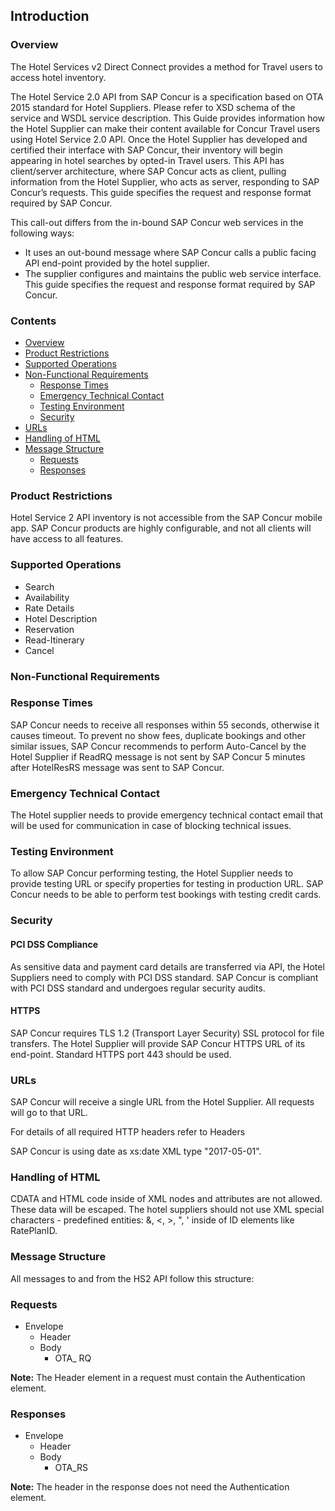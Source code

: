 
## Introduction


### <a name="overview"></a>Overview
The Hotel Services v2 Direct Connect provides a method for Travel users to access hotel inventory.

The Hotel Service 2.0 API from SAP Concur is a specification based on OTA 2015 standard for Hotel Suppliers. Please refer to XSD schema of the service and WSDL service description. This Guide provides information how the Hotel Supplier can make their content available for Concur Travel users using Hotel Service 2.0 API. Once the Hotel Supplier has developed and certified their interface with SAP Concur, their inventory will begin appearing in hotel searches by opted-in Travel users. This API has client/server architecture, where SAP Concur acts as client, pulling information from the Hotel Supplier, who acts as server, responding to SAP Concur’s requests. This guide specifies the request and response format required by SAP Concur.

This call-out differs from the in-bound SAP Concur web services in the following ways:

* It uses an out-bound message where SAP Concur calls a public facing API end-point provided by the hotel supplier.
* The supplier configures and maintains the public web service interface. This guide specifies the request and response format required by SAP Concur.

### Contents
* [Overview](#overview)
* [Product Restrictions](#product-restrictions)
* [Supported Operations](#supported-ops)
* [Non-Functional Requirements](#nonfunctional-requirements)
  * [Response Times](#response-times)
  * [Emergency Technical Contact](#emergency-tech-contact)
  * [Testing Environment](#testing-enviro)
  * [Security](#security)
* [URLs](#urls)
* [Handling of HTML](#handling-html)
* [Message Structure](#message-structure)
  * [Requests](#requests)
  * [Responses](#responses)

### <a name="product-restrictions"></a>Product Restrictions
Hotel Service 2 API inventory is not accessible from the SAP Concur mobile app. SAP Concur products are highly configurable, and not all clients will have access to all features.

### <a name="supported-ops"></a>Supported Operations

* Search
* Availability
* Rate Details
* Hotel Description
* Reservation
* Read-Itinerary
* Cancel

### <a name="nonfunctional-requirements"></a>Non-Functional Requirements

### <a name="response-times"></a>Response Times
SAP Concur needs to receive all responses within 55 seconds, otherwise it causes timeout. To prevent no show fees, duplicate bookings and other similar issues, SAP Concur recommends to perform Auto-Cancel by the Hotel Supplier if ReadRQ message is not sent by SAP Concur 5 minutes after HotelResRS message was sent to SAP Concur.

### <a name="emergency-tech-contact"></a>Emergency Technical Contact
The Hotel supplier needs to provide emergency technical contact email that will be used for communication in case of blocking technical issues.

### <a name="testing-enviro"></a>Testing Environment
To allow SAP Concur performing testing, the Hotel Supplier needs to provide testing URL or specify properties for testing in production URL. SAP Concur needs to be able to perform test bookings with testing credit cards.

### <a name="security"></a>Security

#### PCI DSS Compliance
As sensitive data and payment card details are transferred via API, the Hotel Suppliers need to comply with PCI DSS standard. SAP Concur is compliant with PCI DSS standard and undergoes regular security audits.

#### HTTPS
SAP Concur requires TLS 1.2 (Transport Layer Security) SSL protocol for file transfers. The Hotel Supplier will provide SAP Concur HTTPS URL of its end-point. Standard HTTPS port 443 should be used.

### <a name="urls"></a>URLs
SAP Concur will receive a single URL from the Hotel Supplier. All requests will go to that URL.

For details of all required HTTP headers refer to Headers

SAP Concur is using date as xs:date XML type "2017-05-01".

### <a name="handling-html"></a>Handling of HTML

CDATA and HTML code inside of XML nodes and attributes are not allowed. These data will be escaped.
The hotel suppliers should not use XML special characters - predefined entities: &, <, >, ", ' inside of ID elements like RatePlanID.

### <a name="message-structure"></a>Message Structure

All messages to and from the HS2 API follow this structure:

### <a name="requests"></a>Requests

* Envelope
  * Header
  * Body
    * OTA_<message type> RQ

**Note:** The Header element in a request must contain the Authentication element.


### <a name="responses"></a>Responses

* Envelope
  * Header
  * Body
    * OTA_<message type>RS

**Note:** The header in the response does not need the Authentication element.
